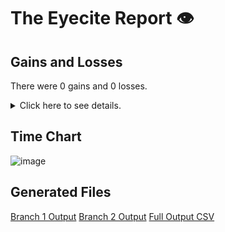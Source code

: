 # The Eyecite Report :eye:



Gains and Losses
---------
There were 0 gains and 0 losses.

<details>
<summary>Click here to see details.</summary>

|     id     |  Gain  |  Loss  |
| ---------- | ------ | ------ |


</details>



Time Chart
---------

![image](https://raw.githubusercontent.com/freelawproject/reporters-db/artifacts/190/results/chart.png)


Generated Files
---------

[Branch 1 Output](https://raw.githubusercontent.com/freelawproject/reporters-db/artifacts/190/results/original.json)
[Branch 2 Output](https://raw.githubusercontent.com/freelawproject/reporters-db/artifacts/190/results/update.json)
[Full Output CSV ](https://raw.githubusercontent.com/freelawproject/reporters-db/artifacts/190/results/output.csv)
